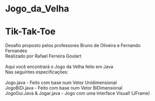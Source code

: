 # Jogo_da_Velha
# Tik-Tak-Toe

  Desafio proposto pelos professores Bruno de Oliveira e Fernando Fernandes \
  Realizado por Rafael Ferreira Goulart \
\
  Aqui você encontrará o Jogo da Velha feito em Java \
  Nas seguintes especificações: \
  \
    Jogo.java     - Feito com base num Vetor Unidimensional \
    JogoBiDi.java - Feito com base num Vetor BiDimensional \
    JogoGui.Java & Jogar.java - Jogo com uma Interface Visual! (JFrame)
